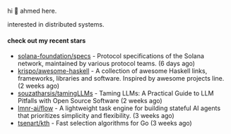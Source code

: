 hi 👋 ahmed here.

interested in distributed systems.

#### check out my recent stars

- [solana-foundation/specs](https://github.com/solana-foundation/specs) - Protocol specifications of the Solana network, maintained by various protocol teams. (6 days ago)
- [krispo/awesome-haskell](https://github.com/krispo/awesome-haskell) - A collection of awesome Haskell links, frameworks, libraries and software. Inspired by awesome projects line. (2 weeks ago)
- [souzatharsis/tamingLLMs](https://github.com/souzatharsis/tamingLLMs) - Taming LLMs: A Practical Guide to LLM Pitfalls with Open Source Software (2 weeks ago)
- [lmnr-ai/flow](https://github.com/lmnr-ai/flow) - A lightweight task engine for building stateful AI agents that prioritizes simplicity and flexibility. (3 weeks ago)
- [tsenart/kth](https://github.com/tsenart/kth) - Fast selection algorithms for Go (3 weeks ago)

